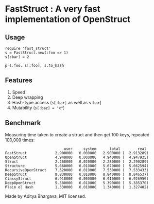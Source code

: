 # FastStruct : A very fast implementation of OpenStruct

## Usage

    require 'fast_struct'
    s = FastStruct.new(:foo => 1)
    s[:bar] = 2

    p s.foo, s[:foo], s.to_hash

## Features

1. Speed
2. Deep wrapping
3. Hash-type access (`s[:bar]` as well as `s.bar`)
4. Mutability (`s[:baz] = "x"`)

## Benchmark

Measuring time taken to create a struct and then get 100 keys, repeated 100,000 times:

                               user     system      total        real
    FastStruct             2.900000   0.000000   2.900000 (  2.913289)
    OpenStruct             4.940000   0.000000   4.940000 (  4.947935)
    Struct                 2.260000   0.020000   2.280000 (  2.290289)    
    Structure              5.660000   0.010000   5.670000 (  5.662594)
    RecursiveOpenStruct    7.520000   0.010000   7.530000 (  7.533433)
    DeepStruct             8.830000   0.010000   8.840000 (  8.846537)
    ClassyStruct           6.910000   0.000000   6.910000 (  6.926956)
    DeepOpenStruct         5.380000   0.010000   5.390000 (  5.385370)
    Plain ol Hash          1.330000   0.010000   1.340000 (  1.327402)


Made by Aditya Bhargava, MIT licensed.
